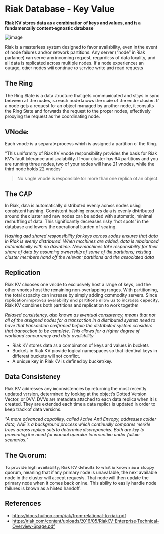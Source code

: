 # Riak Database - Key Value 

__Riak KV stores data as a combination of keys and values, and is a
fundamentally content-agnostic database__


![image](https://user-images.githubusercontent.com/7579608/133268274-36b5e1d6-0716-4757-9868-eae994ffb57a.png)


Riak is a masterless system designed to favor availability, even in the event of node failures and/or
network partitions. Any server (“node” in Riak parlance) can serve any incoming request, regardless of data
locality, and all data is replicated across multiple nodes. If a node experiences an outage, other nodes will
continue to service write and read requests

## The Ring
The Ring State is a data structure that gets communicated and
stays in sync between all the nodes, so each node knows the
state of the entire cluster. If a node gets a request for an object
managed by another node, it consults the Ring State and
forwards the request to the proper nodes, effectively proxying
the request as the coordinating node. 

## VNode:
Each vnode is a separate process which is assigned a partition of the Ring.

"This uniformity of Riak KV vnode responsibility provides the basis
for Riak KV’s fault tolerance and scalability. If your cluster has 64
partitions and you are running three nodes, two of your nodes
will have 21 vnodes, while the third node holds 22 vnodes"

> No single vnode is responsible for more than one
replica of an object.

## The CAP
In Riak, data is automatically distributed evenly across nodes using consistent hashing. Consistent hashing
ensures data is evenly distributed around the cluster and new nodes can be added with automatic, minimal
reshuffling of data. This significantly decreases risky “hot spots” in the database and lowers the operational
burden of scaling.

_Hashing and shared responsibility for keys across nodes ensures that data in Riak is evenly distributed. When
machines are added, data is rebalanced automatically with no downtime. New machines take responsibility for
their share of data by assuming ownership of some of the partitions; existing cluster members hand off the
relevant partitions and the associated data_

## Replication
Riak KV chooses one vnode to exclusively host a range of keys,
and the other vnodes host the remaining non-overlapping
ranges. With partitioning, the total capacity can increase by
simply adding commodity servers.
Since replication improves availability and partitions allow us to
increase capacity, Riak KV combines both partitions and replication to work together

_Relaxed consistency, also known as eventual consistency, means that
not all of the assigned nodes for a transaction in a distributed
system need to have that transaction confirmed before the
distributed system considers that transaction to be complete.
This allows for a higher degree of workload concurrency and
data availability_

* Riak KV stores data as a combination of keys and values in buckets 
* Buckets in Riak KV provide logical namespaces so that identical keys in different buckets will not conflict.
* A unique key in Riak KV is defined by bucket/key. 

## Data Consistency
Riak KV addresses any inconsistencies
by returning the most recently updated version, determined by
looking at the object’s Dotted Version Vector, or DVV. DVVs are
metadata attached to each data replica when it is created. They
are extended each time a data replica is updated in order to
keep track of data versions.

_"A more advanced
capability, called Active Anti Entropy, addresses colder data, AAE is a background process which continually
compares merkle trees across replica sets to determine
discrepancies. Both are key to preventing the need for manual
operator intervention under failure scenarios."_

## The Quorum:
To provide high availability, Riak KV defaults to what is known as a
sloppy quorum, meaning that if any primary node
is unavailable, the next available node in the cluster will accept
requests. That node will then update the primary node when it
comes back online. This ability to easily handle node failures is
known as a hinted handoff.

## References
* https://docs.huihoo.com/riak/from-relational-to-riak.pdf
* https://riak.com/content/uploads/2016/05/RiakKV-Enterprise-Technical-Overview-6page.pdf
